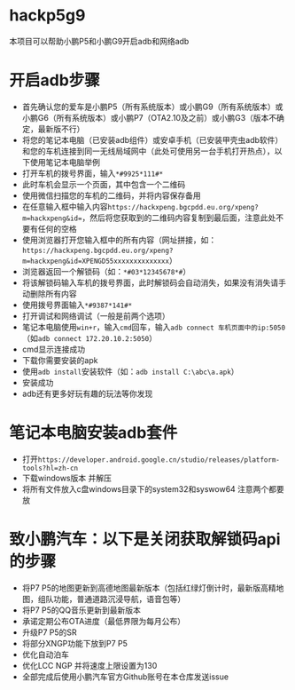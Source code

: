 # hackp5g9
本项目可以帮助小鹏P5和小鹏G9开启adb和网络adb

# 开启adb步骤
* 首先确认您的爱车是小鹏P5（所有系统版本）或小鹏G9（所有系统版本）或小鹏G6（所有系统版本）或小鹏P7（OTA2.10及之前）或小鹏G3（版本不确定，最新版不行）
* 将您的笔记本电脑（已安装adb组件）或安卓手机（已安装甲壳虫adb软件）和您的车机连接到同一无线局域网中（此处可使用另一台手机打开热点），以下使用笔记本电脑举例
* 打开车机的拨号界面，输入`*#9925*111#* `
* 此时车机会显示一个页面，其中包含一个二维码
* 使用微信扫描您的车机的二维码，并将内容保存备用
* 在任意输入框中输入内容`https://hackxpeng.bgcpdd.eu.org/xpeng?m=hackxpeng&id=`，然后将您获取到的二维码内容复制到最后面，注意此处不要有任何的空格
* 使用浏览器打开您输入框中的所有内容（网址拼接，如：`https://hackxpeng.bgcpdd.eu.org/xpeng?m=hackxpeng&id=XPENGD55xxxxxxxxxxxxxx`）
* 浏览器返回一个解锁码（如：`*#03*12345678*#`）
* 将该解锁码输入车机的拨号界面，此时解锁码会自动消失，如果没有消失请手动删除所有内容
* 使用拨号界面输入`*#9387*141#*`
* 打开调试和网络调试（一般是前两个选项）
* 笔记本电脑使用`win+r`，输入`cmd`回车，输入`adb connect 车机页面中的ip:5050`（如`adb connect 172.20.10.2:5050`）
* cmd显示连接成功
* 下载你需要安装的apk
* 使用`adb install`安装软件（如：`adb install C:\abc\a.apk`）
* 安装成功
* adb还有更多好玩有趣的玩法等你发现

# 笔记本电脑安装adb套件
* 打开`https://developer.android.google.cn/studio/releases/platform-tools?hl=zh-cn`
* 下载windows版本 并解压
* 将所有文件放入c盘windows目录下的system32和syswow64 注意两个都要放

# 致小鹏汽车：以下是关闭获取解锁码api的步骤
* 将P7 P5的地图更新到高德地图最新版本（包括红绿灯倒计时，最新版高精地图，组队功能，普通道路沉浸导航，语音包等）
* 将P7 P5的QQ音乐更新到最新版本
* 承诺定期公布OTA进度（最低界限为每月公布）
* 升级P7 P5的SR
* 将部分XNGP功能下放到P7 P5
* 优化自动泊车
* 优化LCC NGP 并将速度上限设置为130
* 全部完成后使用小鹏汽车官方Github账号在本仓库发送issue
  
